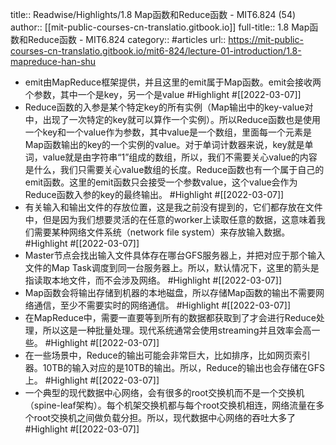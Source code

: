 title:: Readwise/Highlights/1.8 Map函数和Reduce函数 - MIT6.824 (54)
author:: [[mit-public-courses-cn-translatio.gitbook.io]]
full-title:: 1.8 Map函数和Reduce函数 - MIT6.824
category:: #articles
url:: https://mit-public-courses-cn-translatio.gitbook.io/mit6-824/lecture-01-introduction/1.8-mapreduce-han-shu

- emit由MapReduce框架提供，并且这里的emit属于Map函数。emit会接收两个参数，其中一个是key，另一个是value #Highlight #[[2022-03-07]]
- Reduce函数的入参是某个特定key的所有实例（Map输出中的key-value对中，出现了一次特定的key就可以算作一个实例）。所以Reduce函数也是使用一个key和一个value作为参数，其中value是一个数组，里面每一个元素是Map函数输出的key的一个实例的value。对于单词计数器来说，key就是单词，value就是由字符串“1”组成的数组，所以，我们不需要关心value的内容是什么，我们只需要关心value数组的长度。Reduce函数也有一个属于自己的emit函数。这里的emit函数只会接受一个参数value，这个value会作为Reduce函数入参的key的最终输出。 #Highlight #[[2022-03-07]]
- 有关输入和输出文件的存放位置，这是我之前没有提到的，它们都存放在文件中，但是因为我们想要灵活的在任意的worker上读取任意的数据，这意味着我们需要某种网络文件系统（network file system）来存放输入数据。 #Highlight #[[2022-03-07]]
- Master节点会找出输入文件具体存在哪台GFS服务器上，并把对应于那个输入文件的Map Task调度到同一台服务器上。所以，默认情况下，这里的箭头是指读取本地文件，而不会涉及网络。 #Highlight #[[2022-03-07]]
- Map函数会将输出存储到机器的本地磁盘，所以存储Map函数的输出不需要网络通信，至少不需要实时的网络通信。 #Highlight #[[2022-03-07]]
- 在MapReduce中，需要一直要等到所有的数据都获取到了才会进行Reduce处理，所以这是一种批量处理。现代系统通常会使用streaming并且效率会高一些。 #Highlight #[[2022-03-07]]
- 在一些场景中，Reduce的输出可能会非常巨大，比如排序，比如网页索引器。10TB的输入对应的是10TB的输出。所以，Reduce的输出也会存储在GFS上。 #Highlight #[[2022-03-07]]
- 一个典型的现代数据中心网络，会有很多的root交换机而不是一个交换机（spine-leaf架构）。每个机架交换机都与每个root交换机相连，网络流量在多个root交换机之间做负载分担。所以，现代数据中心网络的吞吐大多了 #Highlight #[[2022-03-07]]